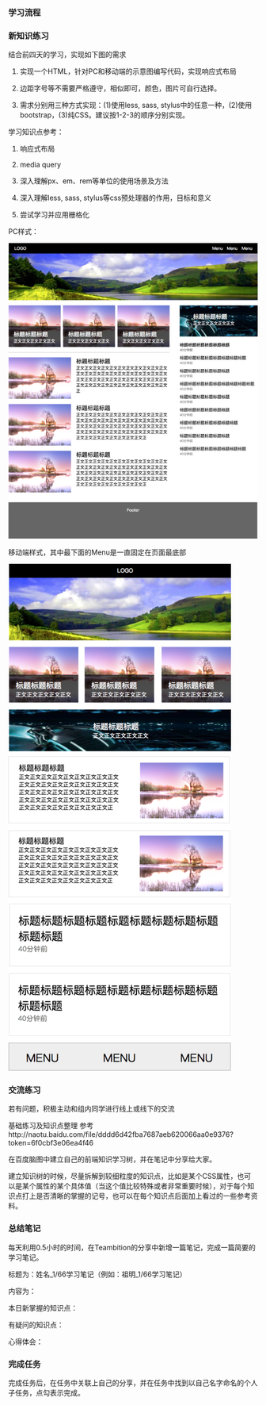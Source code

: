 

### 学习流程
### 新知识练习
结合前四天的学习，实现如下图的需求

1. 实现一个HTML，针对PC和移动端的示意图编写代码，实现响应式布局

2. 边距字号等不需要严格遵守，相似即可，颜色，图片可自行选择。

3. 需求分别用三种方式实现：(1)使用less, sass, stylus中的任意一种，(2)使用bootstrap，(3)纯CSS。建议按1-2-3的顺序分别实现。

学习知识点参考：

1. 响应式布局

2. media query

3. 深入理解px、em、rem等单位的使用场景及方法

4. 深入理解less, sass, stylus等css预处理器的作用，目标和意义

5. 尝试学习并应用栅格化

PC样式：

![pic-1](./resource/pic-1.png)

移动端样式，其中最下面的Menu是一直固定在页面最底部

![pic-2](./resource/pic-2.png)

### 交流练习
若有问题，积极主动和组内同学进行线上或线下的交流

基础练习及知识点整理
参考http://naotu.baidu.com/file/dddd6d42fba7687aeb620066aa0e9376?token=6f0cbf3e06ea4f46

在百度脑图中建立自己的前端知识学习树，并在笔记中分享给大家。

建立知识树的时候，尽量拆解到较细粒度的知识点，比如是某个CSS属性，也可以是某个属性的某个具体值（当这个值比较特殊或者非常重要时候），对于每个知识点打上是否清晰的掌握的记号，也可以在每个知识点后面加上看过的一些参考资料。

###  总结笔记
每天利用0.5小时的时间，在Teambition的分享中新增一篇笔记，完成一篇简要的学习笔记。

标题为：姓名_1/66学习笔记（例如：祖明_1/66学习笔记）

内容为：

本日新掌握的知识点：

有疑问的知识点：

心得体会：

### 完成任务
完成任务后，在任务中关联上自己的分享，并在任务中找到以自己名字命名的个人子任务，点勾表示完成。